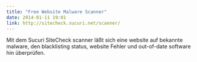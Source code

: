 ```yaml
---
title: "Free Website Malware Scanner"
date: 2014-01-11 19:01
link: http://sitecheck.sucuri.net/scanner/
---
```

Mit dem Sucuri SiteCheck scanner läßt sich eine website auf bekannte malware, den blacklisting status, website Fehler und out-of-date software hin überprüfen.
